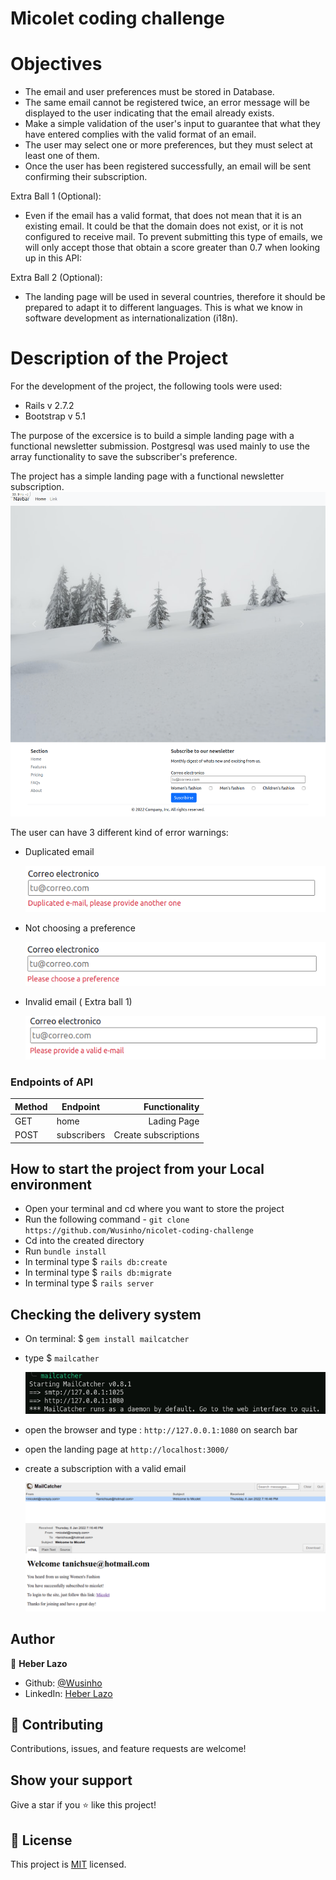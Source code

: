# Micolet coding challenge

# Objectives

- The email and user preferences must be stored in Database.
- The same email cannot be registered twice, an error message will be displayed to the user indicating that the email already exists.
- Make a simple validation of the user's input to guarantee that what they have entered complies with the valid format of an email.
- The user may select one or more preferences, but they must select at least one of them.
- Once the user has been registered successfully, an email will be sent confirming their subscription.

Extra Ball 1 (Optional):

- Even if the email has a valid format, that does not mean that it is an existing email. It could be that the domain does not exist, or it is not configured to receive mail. To prevent submitting this type of emails, we will only accept those that obtain a score greater than 0.7 when looking up in this API:

Extra Ball 2 (Optional):

- The landing page will be used in several countries, therefore it should be prepared to adapt it to different languages. This is what we know in software development as internationalization (i18n).

# Description of the Project

For the development of the project, the following tools were used:

- Rails v 2.7.2
- Bootstrap v 5.1

The purpose of the excersice is to build a simple landing page with a functional newsletter submission. Postgresql was used mainly to use the array functionality to save the subscriber's preference.

The project has a simple landing page with a functional newsletter subscription.
![image](./app/assets/images/screenshot.png)

The user can have 3 different kind of error warnings:

- Duplicated email

  ![image](./app/assets/images/duplicated.png)

- Not choosing a preference

  ![image](./app/assets/images/preference.png)

- Invalid email ( Extra ball 1)

  ![image](./app/assets/images/valid_email.png)

### **Endpoints of API**

| Method | Endpoint    |        Functionality |
| ------ | ----------- | -------------------: |
| GET    | home        |          Lading Page |
| POST   | subscribers | Create subscriptions |

## How to start the project from your Local environment

- Open your terminal and cd where you want to store the project
- Run the following command - `git clone https://github.com/Wusinho/nicolet-coding-challenge`
- Cd into the created directory
- Run `bundle install`
- In terminal type $ `rails db:create`
- In terminal type $ `rails db:migrate`
- In terminal type $ `rails server`

## Checking the delivery system

- On terminal:
  $ `gem install mailcatcher`
- type $ `mailcather`

  ![image](./app/assets/images/mailcatcher.png)

- open the browser and type : `http://127.0.0.1:1080` on search bar
- open the landing page at `http://localhost:3000/`
- create a subscription with a valid email

  ![image](./app/assets/images/message.png)

## Author

👤 **Heber Lazo**

- Github: [@Wusinho](https://github.com/Wusinho)
- LinkedIn: [Heber Lazo](https://www.linkedin.com/in/heber-lazo-benza-523266133/)

## 🤝 Contributing

Contributions, issues, and feature requests are welcome!

## Show your support

Give a star if you :star: like this project!

## 📝 License

This project is [MIT](LICENSE) licensed.
